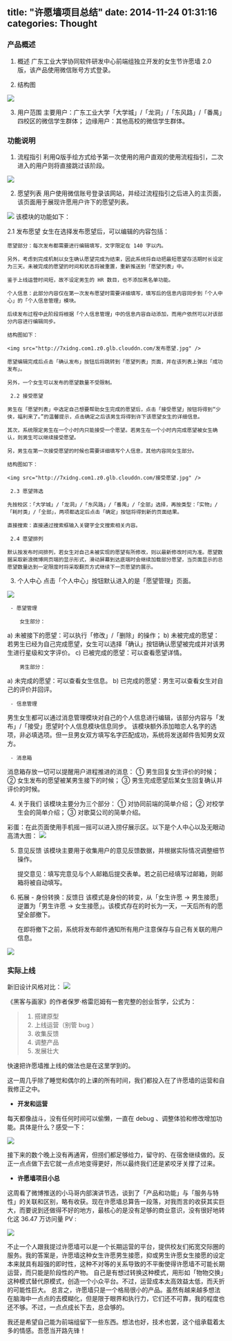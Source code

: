 title: "许愿墙项目总结"
date: 2014-11-24 01:31:16
categories: Thought
---

### **产品概述**

 1. 概述
广东工业大学协同软件研发中心前端组独立开发的女生节许愿墙 2.0 版，该产品使用微信账号方式登录。
<!-- more -->

 2. 结构图
<img src="http://7xidng.com1.z0.glb.clouddn.com/许愿墙结构图.jpg" />

 3. 用户范围
主要用户：广东工业大学「大学城」/「龙洞」/「东风路」/「番禺」四校区的微信学生群体；
边缘用户：其他高校的微信学生群体。

### **功能说明**

 1. 流程指引
利用Q版手绘方式给予第一次使用的用户直观的使用流程指引，二次进入的用户则将直接跳过该阶段。
<img src="http://7xidng.com1.z0.glb.clouddn.com/流程指引.jpg" />

 2. 愿望列表
用户使用微信账号登录该网站，并经过流程指引之后进入的主页面，该页面用于展现许愿用户许下的愿望列表。
<img src="http://7xidng.com1.z0.glb.clouddn.com/愿望列表.jpg" />
该模块的功能如下：

 2.1 发布愿望
女生在选择发布愿望后，可以编辑的内容包括：

	愿望部分：每次发布都需要进行编辑填写，文字限定在 140 字以内。

	另外，考虑到完成机制以女生确认愿望完成为结束，因此系统将自动把最短愿望存活期时长设定为三天。未被完成的愿望的时间和状态将被重置，重新推送到「愿望列表」中。

	鉴于上线运营时间短，故不设定男生的 HR 数目，也不添加黑名单功能。

	个人信息：此部分内容仅在第一次发布愿望时需要详细填写，填写后的信息内容同步到「个人中心」的「个人信息管理」模块。

	后续发布过程中此阶段将根据「个人信息管理」中的信息内容自动添加，而用户依然可以对该部分内容进行编辑同步。

	结构图如下：

	<img src="http://7xidng.com1.z0.glb.clouddn.com/发布愿望.jpg" />

	愿望编辑完成后点击「确认发布」按钮后将跳转到「愿望列表」页面，并在该列表上弹出「成功发布」。

	另外，一个女生可以发布的愿望数量不受限制。

	 2.2 接受愿望

	男生在「愿望列表」中选定自己想要帮助女生完成的愿望后，点击「接受愿望」按钮将得到“少侠，福利来了。”的温馨提示，点击确定之后该男生将得到许下该愿望女生的详细信息。

	其次，系统限定男生在一个小时内只能接受一个愿望。若男生在一个小时内完成愿望被女生确认，则男生可以继续接受愿望。

	另，男生在第一次接受愿望的时候也需要详细填写个人信息，其他内容同女生部分。

	结构图如下：

	<img src="http://7xidng.com1.z0.glb.clouddn.com/接受愿望.jpg" />

	 2.3 愿望筛选

	先按校区：「大学城」/「龙洞」/「东风路」/「番禺」/「全部」选择，再按类型：「实物」/「耗时类」/「全部」，两项都选定后点击「确定」按钮将得到新的页面结果。

	直接搜索：直接通过搜索框输入关键字全文搜索相关内容。

	 2.4 愿望排列

	默认按发布时间排列，若女生对自己未被实现的愿望有所修改，则以最新修改时间为准。愿望数据采取新浪微博网页端的显示形式，滑动屏幕到达底端时会继续加载部分愿望，当页面显示的总愿望数量达到一定限度时将采取翻页方式继续下一页愿望的展示。

 3. 个人中心
点击「个人中心」按钮默认进入的是「愿望管理」页面。
<img src="http://7xidng.com1.z0.glb.clouddn.com/个人中心.jpg" />

	 - 愿望管理

		女生部分：
a) 未被接下的愿望：可以执行「修改」/「删除」的操作；
b) 未被完成的愿望：若男生已经为自己完成愿望，女生可以选择「确认」按钮确认愿望被完成并对该男生进行星级和文字评价。
c) 已被完成的愿望：可以查看愿望详情。

		男生部分：
a) 未完成的愿望：可以查看女生信息。
b) 已完成的愿望：男生可以查看女生对自己的评价并回评。

	 - 信息管理
男生女生都可以通过消息管理模块对自己的个人信息进行编辑，该部分内容与「发布」/「接受」愿望时个人信息模块信息同步。
该模块额外添加暗恋人名字的选项，非必填选项。但一旦男女双方填写名字匹配成功，系统将发送邮件告知男女双方。

	 - 消息箱
消息箱存放一切可以提醒用户进程推进的消息：
① 男生回复女生评价的时候；
② 女生发布的愿望被某男生接下的时候；
③ 男生完成愿望后某女生回复确认并评价的时候。

 4. 关于我们
该模块主要分为三个部分：
  ① 对协同前端的简单介绍；
  ② 对校学生会的简单介绍；
  ③ 对歌莫公司的简单介绍。
   
   彩蛋：在此页面使用手机摇一摇可以进入捞仔展示区。以下是个人中心以及无眼动高清大图：
   <img src="http://7xidng.com1.z0.glb.clouddn.com/关于我们.jpg" />

 5. 意见反馈
该模块主要用于收集用户的意见反馈数据，并根据实际情况调整细节操作。

	提交意见：填写完意见与个人邮箱后提交表单。若之前已经填写过邮箱，则邮箱将被自动填写。
 
 6. 拓展 - 身份转换：反馈日
	该模式是身份的转变，从「女生许愿 → 男生接愿」逆置为「男生许愿 → 女生接愿」。该模式存在的时长为一天，一天后所有的愿望全部撤下。

	在即将撤下之前，系统将发布邮件通知所有用户注意保存与自己有关联的用户信息。

<img src="http://7xidng.com1.z0.glb.clouddn.com/Thx, bye.jpg" />

### **实际上线**

新旧设计风格对比：
<img src="http://7xidng.com1.z0.glb.clouddn.com/新旧设计风.jpg" />

《黑客与画家》的作者保罗·格雷厄姆有一套完整的创业哲学，公式为：

>  1. 搭建原型
>  2. 上线运营（别管 bug ）
>  3. 收集反馈
>  4. 调整产品
>  5. 发展壮大

快速把许愿墙推上线的做法也是在这里学到的。

这一周几乎除了睡觉和偶尔的上课的所有时间，我们都投入在了许愿墙的运营和自我修正之中。

 - **开发和运营**

每天都像战斗，没有任何时间可以偷懒，一直在 debug 、调整体验和修改增加功能。具体是什么？感受一下：

<img src="http://7xidng.com1.z0.glb.clouddn.com/bug.jpg" />

接下来的数个晚上没有再通宵，但捞们都足够给力，留守的、在宿舍继续做的。反正一点点做下去它就一点点地变得更好，所以最终我们还是紧咬牙关撑了过来。

 - **许愿墙项目小总**

这周看了微博推送的小马哥内部演讲节选，谈到了「产品和功能」与「服务与特性」的关联和区别，略有收获。现在许愿墙总算告一段落，对我而言的收获其实巨大，而要说到还做得不好的地方，最核心的是没有足够的商业意识，没有很好地转化这 36.47 万访问量 PV :

<img src="http://7xidng.com1.z0.glb.clouddn.com/PV.jpg" />

不止一个人跟我提过许愿墙可以是一个长期运营的平台，提供校友们拓宽交际圈的服务。我的答案是，许愿墙这种女生许愿男生接愿，抑或男生许愿女生接愿的设定本来就具有超强的即时性，这种不对等的关系导致的不平衡使得许愿墙不可能长期运营，而只能是阶段性的产物。
自己是有想过转换这种模式，用形如「物物交换」这种模式替代原模式，创造一个小众平台。不过，运营成本太高效益太低，而夭折的可能性巨大。
总言之，许愿墙只是一个格局很小的产品。虽然有越来越多想法在脑海中一点点的去模糊化，但是限于眼界和执行力，它们还不可靠，我的程度也还不够。不过，一点点成长下去，总会够的。

我还是希望自己能为前端组留下一些东西。想法也好，技术也罢，这个组承载着太多的情感。吾愿当开路先锋！